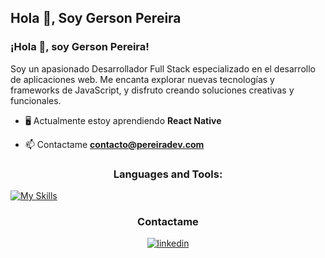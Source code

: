 <h2>Hola 👋, Soy Gerson Pereira</h2>

<h3>¡Hola 👋, soy Gerson Pereira!</h3> <p>Soy un apasionado Desarrollador Full Stack especializado en el desarrollo de aplicaciones web. Me encanta explorar nuevas tecnologías y frameworks de JavaScript, y disfruto creando soluciones creativas y funcionales.</p>

- 🖥 Actualmente estoy aprendiendo **React Native**

- 📫 Contactame **contacto@pereiradev.com**


<h3 align="center">Languages and Tools:</h3>

[![My Skills](https://skillicons.dev/icons?i=react,nodejs,nextjs,figma,js,ts,astro,fastapi,py,html&theme=light)](https://skillicons.dev)


<h3 align="center">Contactame</h3>
<div align="center">
<a href="https://www.linkedin.com/in/gerson-urrea-pereira-110925259/" target="_blank">
<img src=https://img.shields.io/badge/linkedin-%231E77B5.svg?&style=for-the-badge&logo=linkedin&logoColor=white alt=linkedin style="margin-bottom: 5px;" />
</a>  
</div>

<br/>
